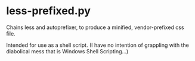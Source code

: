 # less-prefixed.py

Chains less and autoprefixer, to produce a minified, vendor-prefixed css file.

Intended for use as a shell script. (I have no intention of grappling with the diabolical mess that is Windows Shell Scripting...)